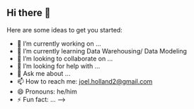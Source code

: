 ## Hi there 👋

Here are some ideas to get you started:

- 🔭 I’m currently working on ...
- 🌱 I’m currently learning Data Warehousing/ Data Modeling
- 👯 I’m looking to collaborate on ...
- 🤔 I’m looking for help with ...
- 💬 Ask me about ...
- 📫 How to reach me: joel.holland2@gmail.com
- 😄 Pronouns: he/him
- ⚡ Fun fact: ...
-->
